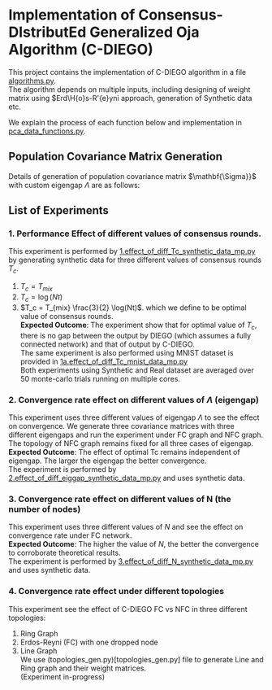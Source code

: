# Implementation of Consensus-DIstributEd Generalized Oja Algorithm (C-DIEGO)
This project contains the implementation of C-DIEGO algorithm in a file [algorithms.py](https://github.com/intarian/CDIEGO/blob/main/algorithms.py).  
The algorithm depends on multiple inputs, including designing of weight matrix using $Erd\H{o}s-R\'{e}yni approach, generation of Synthetic data etc.  

We explain the process of each function below and implementation in [pca_data_functions.py](https://github.com/intarian/CDIEGO/blob/main/pca_data_functions.py).  

## Population Covariance Matrix Generation 
Details of generation of population covariance matrix $\mathbf{\Sigma}}$ with custom eigengap $\Lambda$ are as follows:  




## List of Experiments
### 1. Performance Effect of different values of consensus rounds.
This experiment is performed by [1.effect_of_diff_Tc_synthetic_data_mp.py](1.effect_of_diff_Tc_synthetic_data_mp.py) by generating synthetic data 
for three different values of consensus rounds $T_c$.  
1. $T_c = T_{mix}$
2. $T_c = \log(Nt)$
3. $T_c = T_{mix} \frac{3}{2} \log(Nt)$. which we define to be optimal value of consensus rounds.  
**Expected Outcome**: The experiment show that for optimal value of $T_c$, there is no gap between the output by DIEGO (which assumes a fully connected network) and 
that of output by C-DIEGO.  
The same experiment is also performed using MNIST dataset is provided in [1a.effect_of_diff_Tc_mnist_data_mp.py](1a.effect_of_diff_Tc_mnist_data_mp.py)  
Both experiments using Synthetic and Real dataset are averaged over 50 monte-carlo trials running on multiple cores.  

### 2. Convergence rate effect on different values of $\Lambda$ (eigengap)
This experiment uses three different values of eigengap $\Lambda$ to see the effect on convergence.
We generate three covariance matrices with three different eigengaps and run the
experiment under FC graph and NFC graph. The topology of NFC graph remains fixed for all three cases of eigengap.  
**Expected Outcome**: The effect of optimal Tc remains independent of eigengap. The larger the eigengap the better convergence.  
The experiment is performed by [2.effect_of_diff_eiggap_synthetic_data_mp.py](2.effect_of_diff_eiggap_synthetic_data_mp.py) and uses synthetic data.

### 3. Convergence rate effect on different values of N (the number of nodes)
This experiment uses three different values of $N$ and see the effect on convergence rate under FC network.  
**Expected Outcome**: The higher the value of $N$, the better the convergence to corroborate theoretical results.  
The experiment is performed by [3.effect_of_diff_N_synthetic_data_mp.py](3.effect_of_diff_N_synthetic_data_mp.py) and uses synthetic data.

### 4. Convergence rate effect under different topologies
This experiment see the effect of C-DIEGO FC vs NFC in three different topologies:
1. Ring Graph
2. Erdos-Reyni (FC) with one dropped node
3. Line Graph  
We use (topologies_gen.py)[topologies_gen.py] file to generate Line and Ring graph and their weight matrices.  
   (Experiment in-progress)